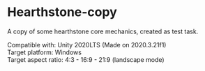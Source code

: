 # Hearthstone-copy
 A copy of some hearthstone core mechanics, created as test task.

Compatible with: Unity 2020LTS (Made on 2020.3.21f1)  
Target platform: Windows  
Target aspect ratio: 4:3 - 16:9 - 21:9 (landscape mode)  
